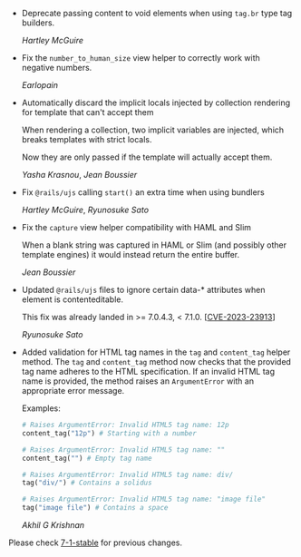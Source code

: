 *   Deprecate passing content to void elements when using `tag.br` type tag builders.

    *Hartley McGuire*

*   Fix the `number_to_human_size` view helper to correctly work with negative numbers.

    *Earlopain*

*   Automatically discard the implicit locals injected by collection rendering for template that can't accept them

    When rendering a collection, two implicit variables are injected, which breaks templates with strict locals.

    Now they are only passed if the template will actually accept them.

    *Yasha Krasnou*, *Jean Boussier*

*   Fix `@rails/ujs` calling `start()` an extra time when using bundlers

    *Hartley McGuire*, *Ryunosuke Sato*

*   Fix the `capture` view helper compatibility with HAML and Slim

    When a blank string was captured in HAML or Slim (and possibly other template engines)
    it would instead return the entire buffer.

    *Jean Boussier*

*   Updated `@rails/ujs` files to ignore certain data-* attributes when element is contenteditable.

    This fix was already landed in >= 7.0.4.3, < 7.1.0.
    [[CVE-2023-23913](https://github.com/advisories/GHSA-xp5h-f8jf-rc8q)]

    *Ryunosuke Sato*

*   Added validation for HTML tag names in the `tag` and `content_tag` helper method. The `tag` and
    `content_tag` method now checks that the provided tag name adheres to the HTML specification. If
    an invalid HTML tag name is provided, the method raises an `ArgumentError` with an appropriate error
    message.

    Examples:

    ```ruby
    # Raises ArgumentError: Invalid HTML5 tag name: 12p
    content_tag("12p") # Starting with a number

    # Raises ArgumentError: Invalid HTML5 tag name: ""
    content_tag("") # Empty tag name

    # Raises ArgumentError: Invalid HTML5 tag name: div/
    tag("div/") # Contains a solidus

    # Raises ArgumentError: Invalid HTML5 tag name: "image file"
    tag("image file") # Contains a space
    ```

    *Akhil G Krishnan*

Please check [7-1-stable](https://github.com/rails/rails/blob/7-1-stable/actionview/CHANGELOG.md) for previous changes.
